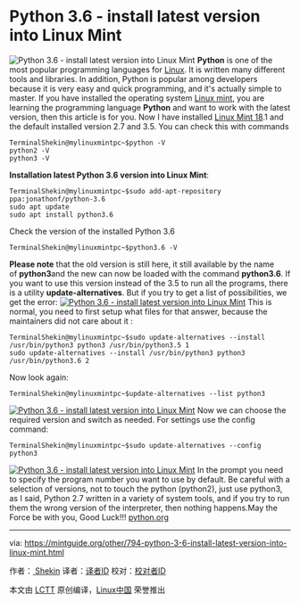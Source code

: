 Python 3.6 - install latest version into Linux Mint
============================================================


![Python 3.6  - install latest version into Linux Mint](https://mintguide.org/uploads/posts/2017-06/1496865727_python-logo.png)
**Python** is one of the most popular programming languages for [Linux][3]. It is written many different tools and libraries. In addition, Python is popular among developers because it is very easy and quick programming, and it's actually simple to master. [][1]If you have installed the operating system [Linux mint][4], you are learning the programming language **Python** and want to work with the latest version, then this article is for you.
Now I have installed [Linux Mint 18][5].1 and the default installed version 2.7 and 3.5\. You can check this with commands

```
TerminalShekin@mylinuxmintpc~$python -V
python2 -V
python3 -V
```
**Installation latest Python 3.6 version into Linux Mint**:

```
TerminalShekin@mylinuxmintpc~$sudo add-apt-repository ppa:jonathonf/python-3.6
sudo apt update
sudo apt install python3.6
```
Check the version of the installed Python 3.6

```
TerminalShekin@mylinuxmintpc~$python3.6 -V
```
**Please note** that the old version is still here, it still available by the name of **python3**and the new can now be loaded with the command **python3.6**. If you want to use this version instead of the 3.5 to run all the programs, there is a utility **update-alternatives**. But if you try to get a list of possibilities, we get the error:
 [![Python 3.6  - install latest version into Linux Mint](https://mintguide.org/uploads/posts/2017-06/thumbs/1496871711_linux_mint_001.png)][6] This is normal, you need to first setup what files for that answer, because the maintainers did not care about it :

```
TerminalShekin@mylinuxmintpc~$sudo update-alternatives --install /usr/bin/python3 python3 /usr/bin/python3.5 1
sudo update-alternatives --install /usr/bin/python3 python3 /usr/bin/python3.6 2
```
Now look again:

```
TerminalShekin@mylinuxmintpc~$update-alternatives --list python3
```
 [![Python 3.6  - install latest version into Linux Mint](https://mintguide.org/uploads/posts/2017-06/thumbs/1496871720_linux_mint_002.png)][7] Now we can choose the required version and switch as needed. For settings use the config command:

```
TerminalShekin@mylinuxmintpc~$sudo update-alternatives --config python3
```
 [![Python 3.6  - install latest version into Linux Mint](https://mintguide.org/uploads/posts/2017-06/thumbs/1496871722_linux_mint_003.png)][8] In the prompt you need to specify the program number you want to use by default.
Be careful with a selection of versions, not to touch the python (python2), just use python3, as I said, Python 2.7 written in a variety of system tools, and if you try to run them the wrong version of the interpreter, then nothing happens.May the Force be with you,
Good Luck!!!
[python.org][9]

--------------------------------------------------------------------------------

via: https://mintguide.org/other/794-python-3-6-install-latest-version-into-linux-mint.html

作者：[ Shekin][a]
译者：[译者ID](https://github.com/译者ID)
校对：[校对者ID](https://github.com/校对者ID)

本文由 [LCTT](https://github.com/LCTT/TranslateProject) 原创编译，[Linux中国](https://linux.cn/) 荣誉推出

[a]:https://mintguide.org/user/Shekin/
[1]:http://www.codeweavers.com/?ad=708
[2]:https://mintguide.org/engine/dude/index/leech_out.php?a%3AaHR0cHM6Ly93d3cucHl0aG9uLm9yZw%3D%3D
[3]:https://mintguide.org/
[4]:https://mintguide.org/
[5]:https://mintguide.org/
[6]:https://mintguide.org/uploads/posts/2017-06/1496871711_linux_mint_001.png
[7]:https://mintguide.org/uploads/posts/2017-06/1496871720_linux_mint_002.png
[8]:https://mintguide.org/uploads/posts/2017-06/1496871722_linux_mint_003.png
[9]:https://mintguide.org/engine/dude/index/leech_out.php?a%3AaHR0cHM6Ly93d3cucHl0aG9uLm9yZw%3D%3D
[10]:https://mintguide.org/other/
